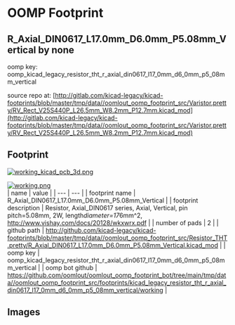 # OOMP Footprint  
## R_Axial_DIN0617_L17.0mm_D6.0mm_P5.08mm_Vertical  by none  
  
oomp key: oomp_kicad_legacy_resistor_tht_r_axial_din0617_l17_0mm_d6_0mm_p5_08mm_vertical  
  
source repo at: [http://gitlab.com/kicad-legacy/kicad-footprints/blob/master/tmp/data//oomlout_oomp_footprint_src/Varistor.pretty/RV_Rect_V25S440P_L26.5mm_W8.2mm_P12.7mm.kicad_mod](http://gitlab.com/kicad-legacy/kicad-footprints/blob/master/tmp/data//oomlout_oomp_footprint_src/Varistor.pretty/RV_Rect_V25S440P_L26.5mm_W8.2mm_P12.7mm.kicad_mod)  
## Footprint  
  
[![working_kicad_pcb_3d.png](working_kicad_pcb_3d_600.png)](working_kicad_pcb_3d.png)  
  
[![working.png](working_600.png)](working.png)  
| name | value | 
| --- | --- | 
| footprint name | R_Axial_DIN0617_L17.0mm_D6.0mm_P5.08mm_Vertical | 
| footprint description | Resistor, Axial_DIN0617 series, Axial, Vertical, pin pitch=5.08mm, 2W, length*diameter=17*6mm^2, http://www.vishay.com/docs/20128/wkxwrx.pdf | 
| number of pads | 2 | 
| github path | http://github.com/kicad-legacy/kicad-footprints/blob/master/tmp/data//oomlout_oomp_footprint_src/Resistor_THT.pretty/R_Axial_DIN0617_L17.0mm_D6.0mm_P5.08mm_Vertical.kicad_mod | 
| oomp key | oomp_kicad_legacy_resistor_tht_r_axial_din0617_l17_0mm_d6_0mm_p5_08mm_vertical | 
| oomp bot github | https://github.com/oomlout/oomlout_oomp_footprint_bot/tree/main/tmp/data//oomlout_oomp_footprint_src/footprints/kicad_legacy_resistor_tht_r_axial_din0617_l17_0mm_d6_0mm_p5_08mm_vertical/working | 
## Images  
